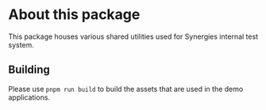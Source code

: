 # About this package

This package houses various shared utilities used for Synergies internal test system.

## Building

Please use `pnpm run build` to build the assets that are used in the demo applications.
